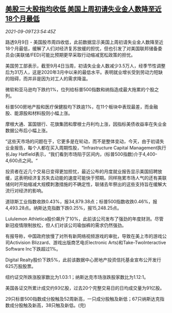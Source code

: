 <!--1631232063000-->
[美股三大股指均收低 美国上周初请失业金人数降至近18个月最低](https://cn.reuters.com/article/usa-stock-close-0909-thur-idCNKBS2G52EK)
------

<div><i>2021-09-09T23:54:45Z</i></div><p>路透9月9日 - 美国股市周四收低，此前数据显示美国上周初请失业金人数降至近18个月最低，缓解了人们对经济复苏放缓的担忧，但也引发了对美国联邦储备委员会(美联储/FED)可能比预期更早采取行动缩减宽松政策的担忧。</p><p>美国劳工部表示，截至9月4日当周，初请失业金人数减少3.5万人，经季节性调整后为31万人，这是2020年3月中以来的最低水平。表明就业增长受到劳动力短缺的阻碍，而并非是因为对工人的需求降温。</p><p>微软和亚马逊均下跌约1%，位列给标普500指数和纳指造成最大拖累的个股之列。</p><p>标普500房地产股和医疗保健股均下跌逾1%，在11个板块中表现最差，而金融股、能源股和材料股则小幅上涨。</p><p>摩根大通、富国银行、花旗集团和摩根士丹利均上涨，因指标美债收益率在失业金数据公布后小幅上涨。</p><p>“这些天市场的问题在于，它更多是在轮动，而不是整体变动，今天，由于初请失业金报告，每个人都在买入周期性股，“Infrastructure Capital Management执行长Jay Hatfield表示，“我们看到市场陷于区间内，(标普500指数)介于4,400-4,600点之间。“</p><p>投资者在近几个交易日变得更加担忧，最近公布的月度就业报告显示美国招聘放缓，这表明经济复苏失去动能的速度可能快于预期。同样拖累市场人气的还有美联储何时开始缩减大规模刺激措施的不确定性，联储去年祭出的这些支持旨在缓解大流行对经济的影响。</p><p>道琼斯工业指数收跌0.43%，报34,879.38点；标普500指数收跌0.46%，报4,493.28点。纳斯达克指数下跌0.25%，报15,248.25点。</p><p>Lululemon Athletica股价飙升了10%，此前该公司发布了强劲的年度财测。尽管新冠疫情限制放松，但人们对该公司瑜伽裤的需求仍然强劲。</p><p>有报导称，中国政府放慢了对所有新网络视频游戏的审批，导致在美上市的游戏公司Activision Blizzard、游戏出版商艺电(Electronic Arts)和Take-TwoInteractive Software Inc下跌超过1%。</p><p>Digital Realty股价下跌5%，此前该数据中心房地产投资信托基金宣布公开发行625万股股票。</p><p>纽约证交所跌涨股家数比为1.03:1；纳斯达克市场涨跌股家数比为1.12:1。</p><p>美国各证交所累计成交约93亿股，过去20个完整交易日的日均成交量为91亿股。</p><p>29只标普500指数成分股触及52周新高，一只成分股触及新低；67只纳斯达克指数成分股触及新高，38只触及新低。(完)</p>
